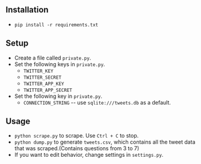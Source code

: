 ## Installation

* `pip install -r requirements.txt`

## Setup

* Create a file called `private.py`.
* Set the following keys in `private.py`.
    * `TWITTER_KEY`
    * `TWITTER_SECRET`
    * `TWITTER_APP_KEY`
    * `TWITTER_APP_SECRET`
* Set the following key in `private.py`.
    * `CONNECTION_STRING` -- use `sqlite:///tweets.db` as a default.

## Usage

* `python scrape.py` to scrape.  Use `Ctrl + C` to stop.
* `python dump.py` to generate `tweets.csv`, which contains all the tweet data that was scraped.(Contains questions from 3 to 7)
* If you want to edit behavior, change settings in `settings.py`.